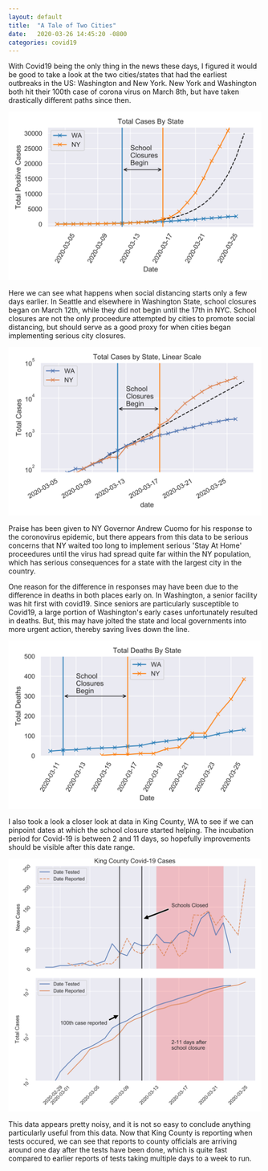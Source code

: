 ```yaml
---
layout: default
title:  "A Tale of Two Cities"
date:   2020-03-26 14:45:20 -0800
categories: covid19
---
```


With Covid19 being the only thing in the news these days, I figured it would be good to take a look at the two cities/states that had the earliest outbreaks in the US: Washington and New York. New York and Washington both hit their 100th case of corona virus on March 8th, but have taken drastically different paths since then.

![states linear](/assets/covid19/total_cases_state_linear.svg)

Here we can see what happens when social distancing starts only a few days earlier. In Seattle and elsewhere in Washington State, school closures began on March 12th, while they did not begin until the 17th in NYC. School closures are not the only proceedure attempted by cities to promote social distancing, but should serve as a good proxy for when cities began implementing serious city closures.

![states log](/assets/covid19/total_cases_state_log.svg)

Praise has been given to NY Governor Andrew Cuomo for his response to the coronovirus epidemic, but there appears from this data to be serious concerns that NY waited too long to implement serious 'Stay At Home' proceedures until the virus had spread quite far within the NY population, which has serious consequences for a state with the largest city in the country.

One reason for the difference in responses may have been due to the difference in deaths in both places early on. In Washington, a senior facility was hit first with covid19. Since seniors are particularly susceptible to Covid19, a large portion of Washington's early cases unfortunately resulted in deaths. But, this may have jolted the state and local governments into more urgent action, thereby saving lives down the line.

![deaths](/assets/covid19/total_deaths_state_linear.svg)

I also took a look a closer look at data in King County, WA to see if we can pinpoint dates at which the school closure started helping. The incubation period for Covid-19 is between 2 and 11 days, so hopefully improvements should be visible after this date range.


![king county](/assets/covid19/king_county.svg)

This data appears pretty noisy, and it is not so easy to conclude anything particularly useful from this data. Now that King County is reporting when tests occured, we can see that reports to county officials are arriving around one day after the tests have been done, which is quite fast compared to earlier reports of tests taking multiple days to a week to run.